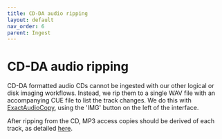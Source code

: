 ```yaml
---
title: CD-DA audio ripping
layout: default
nav_order: 6
parent: Ingest
---
```


# CD-DA audio ripping

CD-DA formatted audio CDs cannot be ingested with our other logical or disk imaging workflows. Instead, we rip them to a single WAV file with an accompanying CUE file to list the track changes. We do this with [ExactAudioCopy](https://www.exactaudiocopy.de/), using the 'IMG' button on the left of the interface. 

After ripping from the CD, MP3 access copies should be derived of each track, as detailed [here](https://churchillarchives.github.io/pages/manipulation.html#cd-da---breaking-up-wav-files-according-to-a-cue-file).
